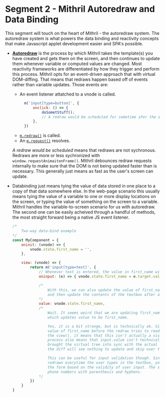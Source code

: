 # Segment 2 - Mithril Autoredraw and Data Binding
This segment will touch on the heart of Mithril - the autoredraw system. The autoredraw system is what powers the data binding and reactivity concepts that make Javascript applet development easier and SPA's possible.

- **[Autoredraw](https://mithril.js.org/autoredraw.html)** is the process by which Mithril takes the template(s) you have created and gets them on the screen, and then continues to update them whenever variable or computed values are changed. Most reactivity frameworks are differentiated by how they trigger and perform this process. Mithril opts for an event-driven approach that with virtual DOM-diffing. That means that redraws happen based off of events rather than variable updates. Those events are:
	- An event listener attatched to a vnode is called.
	  ```javascript
		m('input[type=button]', {
			onclick: () => {
				doSometStuff();
				// A redraw would be scheduled for sometime afer the onclick() function finished executing
			},
		})
		```
	- [`m.redraw()`](https://mithril.js.org/redraw.html) is called.
	- An [`m.request()`](https://mithril.js.org/request.html) resolves.

	*A redraw would be scheduled* means that redraws are not sychronous. Redraws are more or less sychronized with `window.requestAnimaitonFrame()`. Mithril debounces redraw requests internally to make sure that the DOM is not being updated faster than is necessary. This generally just means as fast as the user's screen can update.

- Databinding just means tying the value of data stored in one place to a copy of that data somewhere else. In the web-page scenario this usually means tying the value of a variable to one or more display locations on the screen, or typing the value of something on the screen to a variable. Mithril handles the variable-to-screen scenario for us with autoredraw. The second one can be easily acheived through a handful of methods, the most straight forward being a native JS event listener.
	```javascript
	/*
		Two-way data-bind example
	*/
	const MyComponent = {
		oninit: (vnode) => {
			vnode.state.first_name = '',
		},

		view: (vnode) => {
			return m('input[type=text]', {
				// Whenever text is entered, the value in first_name will be updated
				oninput: (e) => { vnode.state.first_name = e.target.value; },

				/*
					With this, we can also update the value of first_name somewhere else,
					and then update the contents of the textbox after a redraw.
				*/ 
				value: vnode.state.first_name,
				/*
					Wait. It seems weird that we are updating first_name oninput, then triggering a redraw
					which updates value to be first_name.

					Yes, it is a bit strange, but is technically ok. Since the oninput value updates the
					value of first_name before the redraw tries to read the value of first_name when redering
					the view(), it means that this isn't actually a visible side-effect. The vnode diffing 
					process also means that input.value isn't technically updated because the oninput is what
					brought the virtual tree into sync with the actual tree. Their values are equal now so 
					the diff will see nothing to update and skip over that node.

					This can be useful for input validation though. Since your view() is automatically 
					redrawn everytime the user types in the textbox, you can easily change the look of
					the form based on the validity of user input. The same principle applies for styling 
					phone numbers with parenthesis and hyphens.
				*/
			})
		}
	}